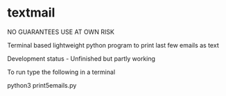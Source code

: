 # textmail

NO GUARANTEES
USE AT OWN RISK


Terminal based lightweight python program to print last few emails as text

Development status - Unfinished but partly working

To run type the following in a terminal

python3 print5emails.py
